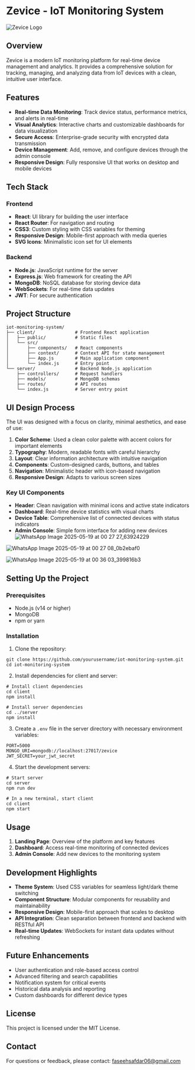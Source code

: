 # Zevice - IoT Monitoring System

![Zevice Logo](https://i.postimg.cc/m2KRVxfC/image.png)

## Overview

Zevice is a modern IoT monitoring platform for real-time device management and analytics. It provides a comprehensive solution for tracking, managing, and analyzing data from IoT devices with a clean, intuitive user interface.

## Features

- **Real-time Data Monitoring**: Track device status, performance metrics, and alerts in real-time
- **Visual Analytics**: Interactive charts and customizable dashboards for data visualization
- **Secure Access**: Enterprise-grade security with encrypted data transmission
- **Device Management**: Add, remove, and configure devices through the admin console
- **Responsive Design**: Fully responsive UI that works on desktop and mobile devices

## Tech Stack

### Frontend
- **React**: UI library for building the user interface
- **React Router**: For navigation and routing
- **CSS3**: Custom styling with CSS variables for theming
- **Responsive Design**: Mobile-first approach with media queries
- **SVG Icons**: Minimalistic icon set for UI elements

### Backend
- **Node.js**: JavaScript runtime for the server
- **Express.js**: Web framework for creating the API
- **MongoDB**: NoSQL database for storing device data
- **WebSockets**: For real-time data updates
- **JWT**: For secure authentication

## Project Structure

```
iot-monitoring-system/
├── client/               # Frontend React application
│   ├── public/           # Static files
│   └── src/              
│       ├── components/   # React components
│       ├── context/      # Context API for state management
│       ├── App.js        # Main application component
│       └── index.js      # Entry point
└── server/               # Backend Node.js application
    ├── controllers/      # Request handlers
    ├── models/           # MongoDB schemas
    ├── routes/           # API routes
    └── index.js          # Server entry point
```

## UI Design Process

The UI was designed with a focus on clarity, minimal aesthetics, and ease of use:

1. **Color Scheme**: Used a clean color palette with accent colors for important elements
2. **Typography**: Modern, readable fonts with careful hierarchy
3. **Layout**: Clear information architecture with intuitive navigation
4. **Components**: Custom-designed cards, buttons, and tables
5. **Navigation**: Minimalistic header with icon-based navigation
6. **Responsive Design**: Adapts to various screen sizes

### Key UI Components

- **Header**: Clean navigation with minimal icons and active state indicators
- **Dashboard**: Real-time device statistics with visual charts
- **Device Table**: Comprehensive list of connected devices with status indicators
- **Admin Console**: Simple form interface for adding new devices
![WhatsApp Image 2025-05-19 at 00 27 27_63924229](https://github.com/user-attachments/assets/4e4a64cb-481c-452b-b46e-461941f80c59)


![WhatsApp Image 2025-05-19 at 00 27 08_0b2ebaf0](https://github.com/user-attachments/assets/bd48b030-149e-4615-893b-705f71cd2715)


![WhatsApp Image 2025-05-19 at 00 36 03_399816b3](https://github.com/user-attachments/assets/090f74a0-746f-472f-a0da-c63d84d4b63c)


## Setting Up the Project

### Prerequisites

- Node.js (v14 or higher)
- MongoDB
- npm or yarn

### Installation

1. Clone the repository:
```
git clone https://github.com/yourusername/iot-monitoring-system.git
cd iot-monitoring-system
```

2. Install dependencies for client and server:
```
# Install client dependencies
cd client
npm install

# Install server dependencies
cd ../server
npm install
```

3. Create a `.env` file in the server directory with necessary environment variables:
```
PORT=5000
MONGO_URI=mongodb://localhost:27017/zevice
JWT_SECRET=your_jwt_secret
```

4. Start the development servers:
```
# Start server
cd server
npm run dev

# In a new terminal, start client
cd client
npm start
```

## Usage

1. **Landing Page**: Overview of the platform and key features
2. **Dashboard**: Access real-time monitoring of connected devices
3. **Admin Console**: Add new devices to the monitoring system

## Development Highlights

- **Theme System**: Used CSS variables for seamless light/dark theme switching
- **Component Structure**: Modular components for reusability and maintainability
- **Responsive Design**: Mobile-first approach that scales to desktop
- **API Integration**: Clean separation between frontend and backend with RESTful API
- **Real-time Updates**: WebSockets for instant data updates without refreshing

## Future Enhancements

- User authentication and role-based access control
- Advanced filtering and search capabilities
- Notification system for critical events
- Historical data analysis and reporting
- Custom dashboards for different device types

## License

This project is licensed under the MIT License.

## Contact

For questions or feedback, please contact: faseehsafdar06@gmail.com 
